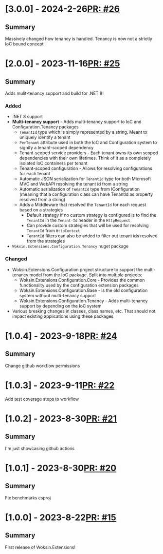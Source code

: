 # [3.0.0] - 2024-2-26[PR: #26](https://github.com/woksin-org/Woksin.Extensions/pull/26)
## Summary

Massively changed how tenancy is handled. Tenancy is now not a strictly IoC bound concept


# [2.0.0] - 2023-11-16[PR: #25](https://github.com/woksin-org/Woksin.Extensions/pull/25)
## Summary

Adds mulit-tenancy support and build for .NET 8!

### Added

- .NET 8 support
- **Multi-tenancy support** - Adds multi-tenancy support to IoC and Configuration.Tenancy packages
  - `TenantId` type which is simply represented by a string. Meant to uniquely identify a tenant
  - `PerTenant` attribute used in both the IoC and Configuration system to signify a tenant-scoped dependency
  - Tenant-scoped service providers - Each tenant owns its own scoped dependencies with their own lifetimes. Think of it as a completely isolated IoC containers per tenant
  - Tenant-scoped configuration - Allows for resolving configurations for each tenant
  - Automatic JSON serialization for `TenantId` type for both Microsoft MVC and WebAPI resolving the tenant id from a string
  - Automatic serialization of `TenantId` type from IConfiguration (meaning that a configuration class can have TenantId as property resolved from a string)
  - Adds a Middleware that resolved the `TenantId` for each request based on a strategies
    - Default strategy if no custom strategy is configured is to find the `TenantId` in the `Tenant-Id` header in the `HttpRequest`
    - Can provide custom strategies that will be used for resolving `TenantId` from `HttpContext`
    - `TenantId` filters can also be added to filter out tenant ids resolved from the strategies
- `Woksin.Extensions.Configuration.Tenancy` nuget package

### Changed

- Woksin.Extensions.Configuration project structure to support the multi-tenancy model from the IoC package. Split into multiple projects:
  - Woksin.Extensions.Configuration.Core - Provides the common functionality used by the configuration extension packages
  - Woksin.Extensions.Configuration.Base - Is the old configuration system without multi-tenancy support
  - Woksin.Extensions.Configuration.Tenancy  - Adds multi-tenancy support by depending on the IoC system
- Various breaking changes in classes, class names, etc. That should not impact existing applications using these packages


# [1.0.4] - 2023-9-18[PR: #24](https://github.com/woksin-org/Woksin.Extensions/pull/24)
## Summary

Change github workflow permissions


# [1.0.3] - 2023-9-11[PR: #22](https://github.com/woksin-org/Woksin.Extensions/pull/22)
Add test coverage steps to workflow


# [1.0.2] - 2023-8-30[PR: #21](https://github.com/woksin-org/Woksin.Extensions/pull/21)
## Summary

I'm just showcasing github actions


# [1.0.1] - 2023-8-30[PR: #20](https://github.com/woksin-org/Woksin.Extensions/pull/20)
## Summary

Fix benchmarks csproj


# [1.0.0] - 2023-8-22[PR: #15](https://github.com/woksin-org/Woksin.Extensions/pull/15)
## Summary

First release of Woksin.Extensions!


